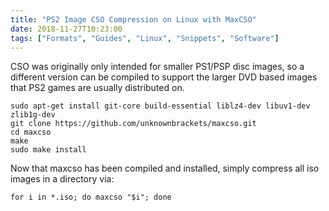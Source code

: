 ```yaml
---
title: "PS2 Image CSO Compression on Linux with MaxCSO"
date: 2018-11-27T10:23:00
tags: ["Formats", "Guides", "Linux", "Snippets", "Software"]
---
```


CSO was originally only intended for smaller PS1/PSP disc images, so a different version can be compiled to support the larger DVD based images that PS2 games are usually distributed on.

```
sudo apt-get install git-core build-essential liblz4-dev libuv1-dev zlib1g-dev
git clone https://github.com/unknownbrackets/maxcso.git
cd maxcso
make
sudo make install
```

Now that maxcso has been compiled and installed, simply compress all iso images in a directory via:

```
for i in *.iso; do maxcso "$i"; done
```
